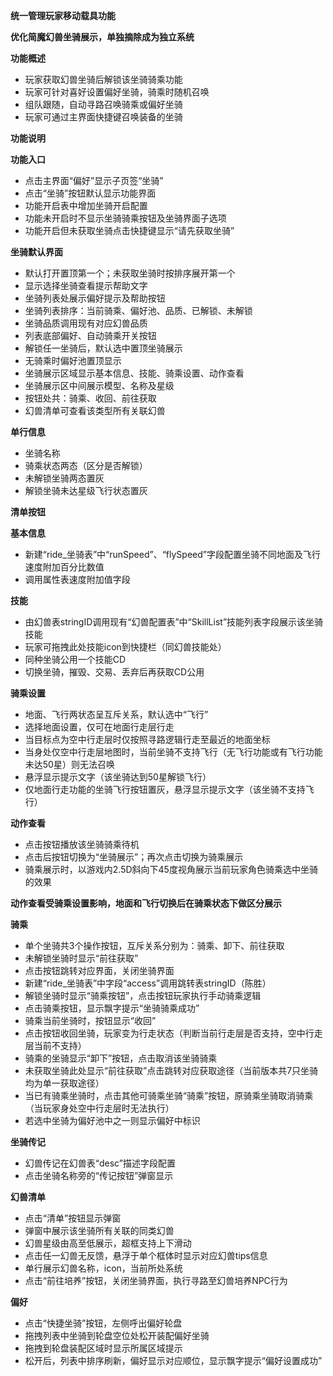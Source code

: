 
**统一管理玩家移动载具功能**

**优化简魔幻兽坐骑展示，单独摘除成为独立系统**

**功能概述**

- 玩家获取幻兽坐骑后解锁该坐骑骑乘功能
- 玩家可针对喜好设置偏好坐骑，骑乘时随机召唤
- 组队跟随，自动寻路召唤骑乘或偏好坐骑
- 玩家可通过主界面快捷键召唤装备的坐骑

**功能说明**

**功能入口**

- 点击主界面“偏好”显示子页签“坐骑”
- 点击“坐骑”按钮默认显示功能界面
- 功能开启表中增加坐骑开启配置
- 功能未开启时不显示坐骑骑乘按钮及坐骑界面子选项 
- 功能开启但未获取坐骑点击快捷键显示“请先获取坐骑”

**坐骑默认界面**

- 默认打开置顶第一个；未获取坐骑时按排序展开第一个
- 显示选择坐骑查看提示帮助文字
- 坐骑列表处展示偏好提示及帮助按钮
- 坐骑列表排序：当前骑乘、偏好池、品质、已解锁、未解锁
- 坐骑品质调用现有对应幻兽品质
- 列表底部偏好、自动骑乘开关按钮
- 解锁任一坐骑后，默认选中置顶坐骑展示
- 无骑乘时偏好池置顶显示
- 坐骑展示区域显示基本信息、技能、骑乘设置、动作查看
- 坐骑展示区中间展示模型、名称及星级
- 按钮处共：骑乘、收回、前往获取
- 幻兽清单可查看该类型所有关联幻兽

**单行信息**

- 坐骑名称
- 骑乘状态两态（区分是否解锁）
- 未解锁坐骑两态置灰
- 解锁坐骑未达星级飞行状态置灰

**清单按钮**

**基本信息**

- 新建“ride_坐骑表”中“runSpeed”、“flySpeed”字段配置坐骑不同地面及飞行速度附加百分比数值
- 调用属性表速度附加值字段

**技能**

- 由幻兽表stringID调用现有“幻兽配置表”中“SkillList”技能列表字段展示该坐骑技能
- 玩家可拖拽此处技能icon到快捷栏（同幻兽技能处）
- 同种坐骑公用一个技能CD
- 切换坐骑，摧毁、交易、丢弃后再获取CD公用

**骑乘设置**

- 地面、飞行两状态呈互斥关系，默认选中“飞行”
- 选择地面设置，仅可在地面行走层行走
- 当目标点为空中行走层时仅按照寻路逻辑行走至最近的地面坐标
- 当身处仅空中行走层地图时，当前坐骑不支持飞行（无飞行功能或有飞行功能未达50星）则无法召唤
- 悬浮显示提示文字（该坐骑达到50星解锁飞行）
- 仅地面行走功能的坐骑飞行按钮置灰，悬浮显示提示文字（该坐骑不支持飞行）

**动作查看**

- 点击按钮播放该坐骑骑乘待机
- 点击后按钮切换为“坐骑展示”；再次点击切换为骑乘展示
- 骑乘展示时，以游戏内2.5D斜向下45度视角展示当前玩家角色骑乘选中坐骑的效果

**动作查看受骑乘设置影响，地面和飞行切换后在骑乘状态下做区分展示**

**骑乘**

- 单个坐骑共3个操作按钮，互斥关系分别为：骑乘、卸下、前往获取
- 未解锁坐骑时显示“前往获取”
- 点击按钮跳转对应界面，关闭坐骑界面
- 新建“ride_坐骑表”中字段“access”调用跳转表stringID（陈胜）
- 解锁坐骑时显示“骑乘按钮”，点击按钮玩家执行手动骑乘逻辑
- 点击骑乘按钮，显示飘字提示“坐骑骑乘成功”
- 骑乘当前坐骑时，按钮显示“收回”
- 点击按钮收回坐骑，玩家变为行走状态（判断当前行走层是否支持，空中行走层当前不支持）
- 骑乘的坐骑显示“卸下”按钮，点击取消该坐骑骑乘
- 未获取坐骑此处显示“前往获取”点击跳转对应获取途径（当前版本共7只坐骑均为单一获取途径）
- 当已有骑乘坐骑时，点击其他可骑乘坐骑“骑乘”按钮，原骑乘坐骑取消骑乘（当玩家身处空中行走层时无法执行）
- 若选中坐骑为偏好池中之一则显示偏好中标识

**坐骑传记**

- 幻兽传记在幻兽表“desc”描述字段配置
- 点击坐骑名称旁的“传记按钮”弹窗显示

**幻兽清单**

- 点击“清单”按钮显示弹窗
- 弹窗中展示该坐骑所有关联的同类幻兽 
- 幻兽星级由高至低展示，超框支持上下滑动
- 点击任一幻兽无反馈，悬浮于单个框体时显示对应幻兽tips信息
- 单行展示幻兽名称，icon，当前所处系统
- 点击“前往培养”按钮，关闭坐骑界面，执行寻路至幻兽培养NPC行为

**偏好**

- 点击“快捷坐骑”按钮，左侧呼出偏好轮盘
- 拖拽列表中坐骑到轮盘空位处松开装配偏好坐骑
- 拖拽到轮盘装配区域时显示所属区域提示
- 松开后，列表中排序刷新，偏好显示对应顺位，显示飘字提示“偏好设置成功”